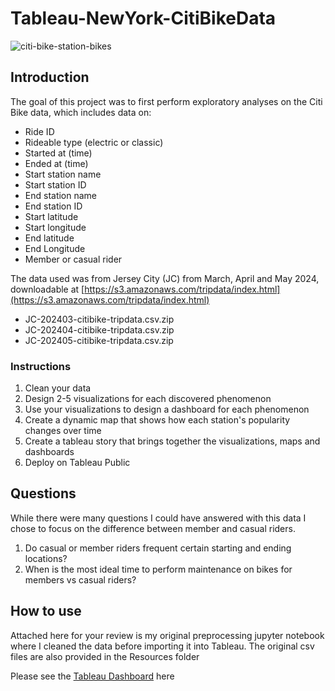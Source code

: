 # Tableau-NewYork-CitiBikeData
![citi-bike-station-bikes](https://github.com/user-attachments/assets/6b833323-cd85-4a1a-a1eb-782a8415bc8c) <br/>

## Introduction
The goal of this project was to first perform exploratory analyses on the Citi Bike data, which includes data on:
   * Ride ID
   * Rideable type (electric or classic)
   * Started at (time)
   * Ended at (time)
   * Start station name
   * Start station ID
   * End station name
   * End station ID
   * Start latitude
   * Start longitude
   * End latitude
   * End Longitude
   * Member or casual rider

The data used was from Jersey City (JC) from March, April and May 2024, downloadable at [https://s3.amazonaws.com/tripdata/index.html](https://s3.amazonaws.com/tripdata/index.html) 
   * JC-202403-citibike-tripdata.csv.zip
   * JC-202404-citibike-tripdata.csv.zip
   * JC-202405-citibike-tripdata.csv.zip

### Instructions
1. Clean your data
2. Design 2-5 visualizations for each discovered phenomenon
3. Use your visualizations to design a dashboard for each phenomenon
4. Create a dynamic map that shows how each station's popularity changes over time
5. Create a tableau story that brings together the visualizations, maps and dashboards
6. Deploy on Tableau Public

## Questions
While there were many questions I could have answered with this data I chose to focus on the difference between member and casual riders.
1. Do casual or member riders frequent certain starting and ending locations?
2. When is the most ideal time to perform maintenance on bikes for members vs casual riders?

## How to use
Attached here for your review is my original preprocessing jupyter notebook where I cleaned the data before importing it into Tableau.
The original csv files are also provided in the Resources folder <br/>

Please see the [Tableau Dashboard](https://public.tableau.com/views/Module18Challenge-NewYorkCitiBikeData/StationPopularityandPeakRidesStory?:language=en-US&publish=yes&:sid=&:redirect=auth&:display_count=n&:origin=viz_share_link) here
